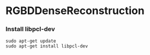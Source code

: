 # RGBDDenseReconstruction
### Install libpcl-dev
```
sudo apt-get update
sudo apt-get install libpcl-dev
```
